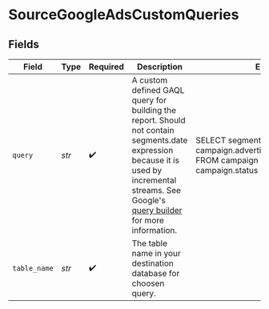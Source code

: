 # SourceGoogleAdsCustomQueries


## Fields

| Field                                                                                                                                                                                                                                                                                     | Type                                                                                                                                                                                                                                                                                      | Required                                                                                                                                                                                                                                                                                  | Description                                                                                                                                                                                                                                                                               | Example                                                                                                                                                                                                                                                                                   |
| ----------------------------------------------------------------------------------------------------------------------------------------------------------------------------------------------------------------------------------------------------------------------------------------- | ----------------------------------------------------------------------------------------------------------------------------------------------------------------------------------------------------------------------------------------------------------------------------------------- | ----------------------------------------------------------------------------------------------------------------------------------------------------------------------------------------------------------------------------------------------------------------------------------------- | ----------------------------------------------------------------------------------------------------------------------------------------------------------------------------------------------------------------------------------------------------------------------------------------- | ----------------------------------------------------------------------------------------------------------------------------------------------------------------------------------------------------------------------------------------------------------------------------------------- |
| `query`                                                                                                                                                                                                                                                                                   | *str*                                                                                                                                                                                                                                                                                     | :heavy_check_mark:                                                                                                                                                                                                                                                                        | A custom defined GAQL query for building the report. Should not contain segments.date expression because it is used by incremental streams. See Google's <a href="https://developers.google.com/google-ads/api/fields/v11/overview_query_builder">query builder</a> for more information. | SELECT segments.ad_destination_type, campaign.advertising_channel_sub_type FROM campaign WHERE campaign.status = 'PAUSED'                                                                                                                                                                 |
| `table_name`                                                                                                                                                                                                                                                                              | *str*                                                                                                                                                                                                                                                                                     | :heavy_check_mark:                                                                                                                                                                                                                                                                        | The table name in your destination database for choosen query.                                                                                                                                                                                                                            |                                                                                                                                                                                                                                                                                           |